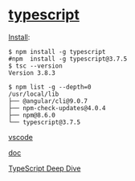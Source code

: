 # [typescript](https://www.typescriptlang.org/)


[Install](https://www.typescriptlang.org/#download-links):

```
$ npm install -g typescript
#npm  install -g typescript@3.7.5
$ tsc --version
Version 3.8.3

$ npm list -g --depth=0
/usr/local/lib
├── @angular/cli@9.0.7
├── npm-check-updates@4.0.4
├── npm@8.6.0
└── typescript@3.7.5
```

[vscode](https://code.visualstudio.com/docs/typescript/typescript-tutorial)

[doc](https://www.typescriptlang.org/docs/home.html)

[TypeScript Deep Dive](https://basarat.gitbook.io/typescript/getting-started/why-typescript)
